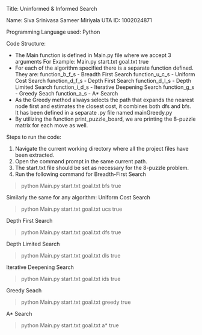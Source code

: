 Title: Uninformed & Informed Search

Name: Siva Srinivasa Sameer Miriyala
UTA ID: 1002024871

Programming Language used: Python

Code Structure:
- The Main function is defined in Main.py file where we accept 3 arguments 
For Example: Main.py start.txt goal.txt <algorithm> true
- For each of the algorithm specified there is a separate function defined. They are:
    function_b_f_s -  Breadth First Search
    function_u_c_s -  Uniform Cost Search
    function_d_f_s -  Depth First Search
    function_d_l_s -  Depth Limited Search
    function_i_d_s -  Iterative Deepening Search
    function_g_s   -  Greedy Seach
    function_a_s   -  A* Search
- As the Greedy method always selects the path that expands the nearest node first and estimates the closest cost, it combines both dfs and bfs.
It has been defined in a separate .py file named mainGreedy.py
- By utilizing the function print_puzzle_board, we are printing the 8-puzzle matrix for each move as well.

Steps to run the code:
1. Navigate the current working directory where all the project files have been extracted.
2. Open the command prompt in the same current path.
3. The start.txt file should be set as necessary for the 8-puzzle problem.
4. Run the following command for Breadth-First Search
> python Main.py start.txt goal.txt bfs true

Similarly the same for any algorithm:
Uniform Cost Search
> python Main.py start.txt goal.txt ucs true

Depth First Search
> python Main.py start.txt goal.txt dfs true 

Depth Limited Search
> python Main.py start.txt goal.txt dls true 

Iterative Deepening Search
> python Main.py start.txt goal.txt ids true 

Greedy Seach
> python Main.py start.txt goal.txt greedy true

A* Search
> python Main.py start.txt goal.txt a* true





                                